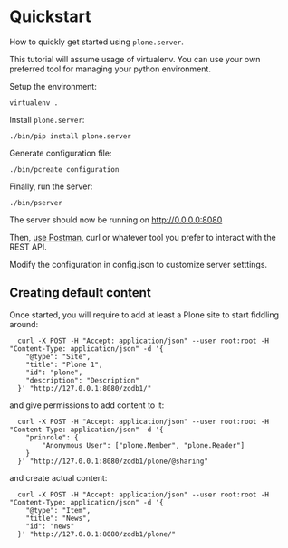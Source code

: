 # Quickstart

How to quickly get started using `plone.server`.

This tutorial will assume usage of virtualenv. You can use your own preferred
tool for managing your python environment.


Setup the environment:

```
virtualenv .
```

Install `plone.server`:

```
./bin/pip install plone.server
```

Generate configuration file:

```
./bin/pcreate configuration
```

Finally, run the server:

```
./bin/pserver
```

The server should now be running on http://0.0.0.0:8080

Then, [use Postman](https://www.getpostman.com/), curl or whatever tool you
prefer to interact with the REST API.

Modify the configuration in config.json to customize server setttings.


## Creating default content

Once started, you will require to add at least a Plone site to start fiddling around:

```
  curl -X POST -H "Accept: application/json" --user root:root -H "Content-Type: application/json" -d '{
    "@type": "Site",
    "title": "Plone 1",
    "id": "plone",
    "description": "Description"
  }' "http://127.0.0.1:8080/zodb1/"
```

and give permissions to add content to it:

```
  curl -X POST -H "Accept: application/json" --user root:root -H "Content-Type: application/json" -d '{
    "prinrole": {
        "Anonymous User": ["plone.Member", "plone.Reader"]
    }
  }' "http://127.0.0.1:8080/zodb1/plone/@sharing"
```

and create actual content:

```
  curl -X POST -H "Accept: application/json" --user root:root -H "Content-Type: application/json" -d '{
    "@type": "Item",
    "title": "News",
    "id": "news"
  }' "http://127.0.0.1:8080/zodb1/plone/"
```
